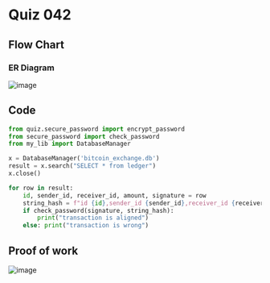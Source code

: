 # Quiz 042

## Flow Chart
### ER Diagram
![image](https://github.com/user-attachments/assets/faf15f53-f12b-4c73-8ba7-cc242a41dbf6)

## Code
```.py
from quiz.secure_password import encrypt_password
from secure_password import check_password
from my_lib import DatabaseManager

x = DatabaseManager('bitcoin_exchange.db')
result = x.search("SELECT * from ledger")
x.close()

for row in result:
    id, sender_id, receiver_id, amount, signature = row
    string_hash = f"id {id},sender_id {sender_id},receiver_id {receiver_id},amount {amount}"
    if check_password(signature, string_hash):
        print("transaction is aligned")
    else: print("transaction is wrong")

```
## Proof of work
![image](https://github.com/user-attachments/assets/01992ef6-2351-4944-ae13-480974368ae8)
